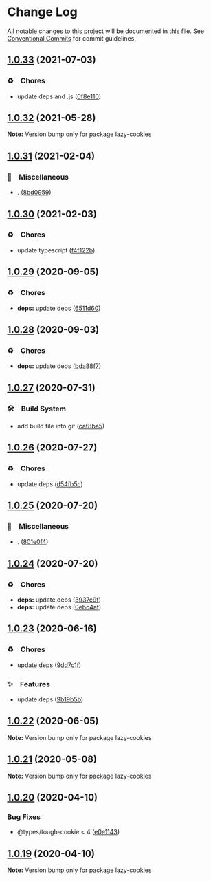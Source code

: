 # Change Log

All notable changes to this project will be documented in this file.
See [Conventional Commits](https://conventionalcommits.org) for commit guidelines.

## [1.0.33](https://github.com/bluelovers/ws-rest/compare/lazy-cookies@1.0.32...lazy-cookies@1.0.33) (2021-07-03)


### ♻️　Chores

* update deps and .js ([0f8e110](https://github.com/bluelovers/ws-rest/commit/0f8e11034efcbb341219c706e731a851c881b8bf))





## [1.0.32](https://github.com/bluelovers/ws-rest/compare/lazy-cookies@1.0.31...lazy-cookies@1.0.32) (2021-05-28)

**Note:** Version bump only for package lazy-cookies





## [1.0.31](https://github.com/bluelovers/ws-rest/compare/lazy-cookies@1.0.30...lazy-cookies@1.0.31) (2021-02-04)


### 🔖　Miscellaneous

* . ([8bd0959](https://github.com/bluelovers/ws-rest/commit/8bd0959c91aa2315276e6fd7c805c0c36373f595))





## [1.0.30](https://github.com/bluelovers/ws-rest/compare/lazy-cookies@1.0.29...lazy-cookies@1.0.30) (2021-02-03)


### ♻️　Chores

* update typescript ([f4f122b](https://github.com/bluelovers/ws-rest/commit/f4f122b12d88ed74fe7ce6d8879e1c391719db11))





## [1.0.29](https://github.com/bluelovers/ws-rest/compare/lazy-cookies@1.0.28...lazy-cookies@1.0.29) (2020-09-05)


### ♻️　Chores

* **deps:** update deps ([6511d60](https://github.com/bluelovers/ws-rest/commit/6511d604823c48f1b7f2e83b5a6ea203bd285492))





## [1.0.28](https://github.com/bluelovers/ws-rest/compare/lazy-cookies@1.0.27...lazy-cookies@1.0.28) (2020-09-03)


### ♻️　Chores

* **deps:** update deps ([bda88f7](https://github.com/bluelovers/ws-rest/commit/bda88f7b9dd10e80929deb623e3f4941655e7c5b))





## [1.0.27](https://github.com/bluelovers/ws-rest/compare/lazy-cookies@1.0.26...lazy-cookies@1.0.27) (2020-07-31)


### 🛠　Build System

* add build file into git ([caf8ba5](https://github.com/bluelovers/ws-rest/commit/caf8ba5fc11fb02b76fa845cff137922378d6e46))





## [1.0.26](https://github.com/bluelovers/ws-rest/compare/lazy-cookies@1.0.25...lazy-cookies@1.0.26) (2020-07-27)


### ♻️　Chores

* update deps ([d54fb5c](https://github.com/bluelovers/ws-rest/commit/d54fb5c59e826013ee28bb953bd0e6e98d4c572e))





## [1.0.25](https://github.com/bluelovers/ws-rest/compare/lazy-cookies@1.0.24...lazy-cookies@1.0.25) (2020-07-20)


### 🔖　Miscellaneous

* . ([801e0f4](https://github.com/bluelovers/ws-rest/commit/801e0f4ff7bd29c81e67934636f57e57d0d01c74))





## [1.0.24](https://github.com/bluelovers/ws-rest/compare/lazy-cookies@1.0.23...lazy-cookies@1.0.24) (2020-07-20)


### ♻️　Chores

* **deps:** update deps ([3937c9f](https://github.com/bluelovers/ws-rest/commit/3937c9f90040c4804c841bcb40fbe90e9654a652))
* **deps:** update deps ([0ebc4af](https://github.com/bluelovers/ws-rest/commit/0ebc4af0fd3c2fa7f74dfdaf32be84d657c4209c))





## [1.0.23](https://github.com/bluelovers/ws-rest/compare/lazy-cookies@1.0.22...lazy-cookies@1.0.23) (2020-06-16)


### ♻️　Chores

*  update deps ([9dd7c1f](https://github.com/bluelovers/ws-rest/commit/9dd7c1fc5b40ac28a6f928c89dbf36be1add89c6))


### ✨　Features

*  update deps ([9b19b5b](https://github.com/bluelovers/ws-rest/commit/9b19b5bf40d40a9761fc01fe7daa630fcf4df1e8))





## [1.0.22](https://github.com/bluelovers/ws-rest/compare/lazy-cookies@1.0.21...lazy-cookies@1.0.22) (2020-06-05)

**Note:** Version bump only for package lazy-cookies





## [1.0.21](https://github.com/bluelovers/ws-rest/compare/lazy-cookies@1.0.20...lazy-cookies@1.0.21) (2020-05-08)

**Note:** Version bump only for package lazy-cookies





## [1.0.20](https://github.com/bluelovers/ws-rest/compare/lazy-cookies@1.0.19...lazy-cookies@1.0.20) (2020-04-10)


### Bug Fixes

* @types/tough-cookie < 4 ([e0e1143](https://github.com/bluelovers/ws-rest/commit/e0e1143c6a140d0e78209e37fda5d07755e25eba))





## [1.0.19](https://github.com/bluelovers/ws-rest/compare/lazy-cookies@1.0.18...lazy-cookies@1.0.19) (2020-04-10)

**Note:** Version bump only for package lazy-cookies
